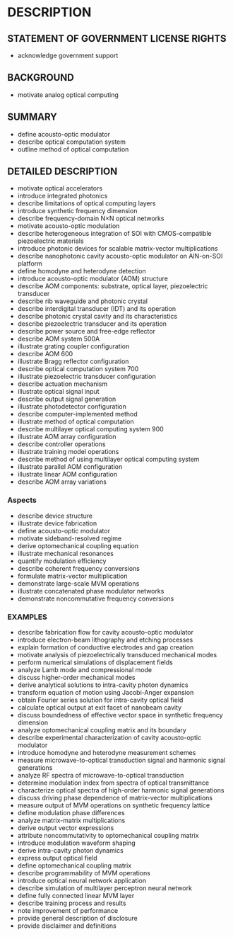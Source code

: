 # DESCRIPTION

## STATEMENT OF GOVERNMENT LICENSE RIGHTS

- acknowledge government support

## BACKGROUND

- motivate analog optical computing

## SUMMARY

- define acousto-optic modulator
- describe optical computation system
- outline method of optical computation

## DETAILED DESCRIPTION

- motivate optical accelerators
- introduce integrated photonics
- describe limitations of optical computing layers
- introduce synthetic frequency dimension
- describe frequency-domain N×N optical networks
- motivate acousto-optic modulation
- describe heterogeneous integration of SOI with CMOS-compatible piezoelectric materials
- introduce photonic devices for scalable matrix-vector multiplications
- describe nanophotonic cavity acousto-optic modulator on AlN-on-SOI platform
- define homodyne and heterodyne detection
- introduce acousto-optic modulator (AOM) structure
- describe AOM components: substrate, optical layer, piezoelectric transducer
- describe rib waveguide and photonic crystal
- describe interdigital transducer (IDT) and its operation
- describe photonic crystal cavity and its characteristics
- describe piezoelectric transducer and its operation
- describe power source and free-edge reflector
- describe AOM system 500A
- illustrate grating coupler configuration
- describe AOM 600
- illustrate Bragg reflector configuration
- describe optical computation system 700
- illustrate piezoelectric transducer configuration
- describe actuation mechanism
- illustrate optical signal input
- describe output signal generation
- illustrate photodetector configuration
- describe computer-implemented method
- illustrate method of optical computation
- describe multilayer optical computing system 900
- illustrate AOM array configuration
- describe controller operations
- illustrate training model operations
- describe method of using multilayer optical computing system
- illustrate parallel AOM configuration
- illustrate linear AOM configuration
- describe AOM array variations

### Aspects

- describe device structure
- illustrate device fabrication
- define acousto-optic modulator
- motivate sideband-resolved regime
- derive optomechanical coupling equation
- illustrate mechanical resonances
- quantify modulation efficiency
- describe coherent frequency conversions
- formulate matrix-vector multiplication
- demonstrate large-scale MVM operations
- illustrate concatenated phase modulator networks
- demonstrate noncommutative frequency conversions

### EXAMPLES

- describe fabrication flow for cavity acousto-optic modulator
- introduce electron-beam lithography and etching processes
- explain formation of conductive electrodes and gap creation
- motivate analysis of piezoelectrically transduced mechanical modes
- perform numerical simulations of displacement fields
- analyze Lamb mode and compressional mode
- discuss higher-order mechanical modes
- derive analytical solutions to intra-cavity photon dynamics
- transform equation of motion using Jacobi-Anger expansion
- obtain Fourier series solution for intra-cavity optical field
- calculate optical output at exit facet of nanobeam cavity
- discuss boundedness of effective vector space in synthetic frequency dimension
- analyze optomechanical coupling matrix and its boundary
- describe experimental characterization of cavity acousto-optic modulator
- introduce homodyne and heterodyne measurement schemes
- measure microwave-to-optical transduction signal and harmonic signal generations
- analyze RF spectra of microwave-to-optical transduction
- determine modulation index from spectra of optical transmittance
- characterize optical spectra of high-order harmonic signal generations
- discuss driving phase dependence of matrix-vector multiplications
- measure output of MVM operations on synthetic frequency lattice
- define modulation phase differences
- analyze matrix-matrix multiplications
- derive output vector expressions
- attribute noncommutativity to optomechanical coupling matrix
- introduce modulation waveform shaping
- derive intra-cavity photon dynamics
- express output optical field
- define optomechanical coupling matrix
- describe programmability of MVM operations
- introduce optical neural network application
- describe simulation of multilayer perceptron neural network
- define fully connected linear MVM layer
- describe training process and results
- note improvement of performance
- provide general description of disclosure
- provide disclaimer and definitions

